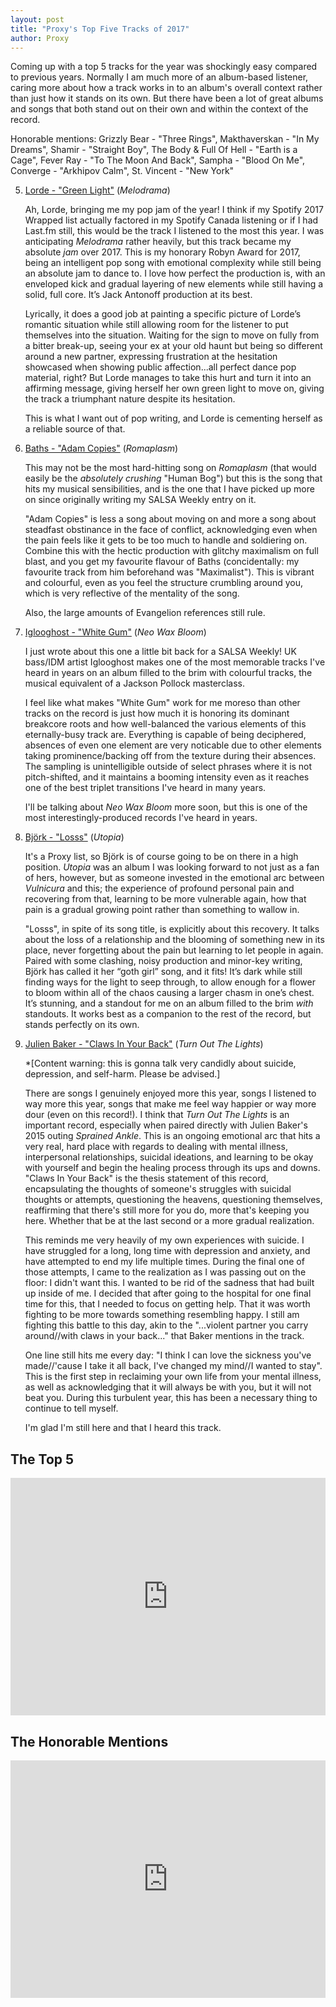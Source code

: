 ```yaml
---
layout: post
title: "Proxy's Top Five Tracks of 2017"
author: Proxy
---
```


<style>
iframe { margin: 0 auto; display: block; width: 100%; }
</style>

Coming up with a top 5 tracks for the year was shockingly easy compared to previous years. Normally I am much more of an album-based listener, caring more about how a track works in to an album's overall context rather than just how it stands on its own. But there have been a lot of great albums and songs that both stand out on their own and within the context of the record.

Honorable mentions: Grizzly Bear - "Three Rings", Makthaverskan - "In My Dreams", Shamir - "Straight Boy", The Body & Full Of Hell - "Earth is a Cage", Fever Ray - "To The Moon And Back", Sampha - "Blood On Me", Converge - "Arkhipov Calm", St. Vincent - "New York"

5. [Lorde - "Green Light"]() (*Melodrama*)

   Ah, Lorde, bringing me my pop jam of the year! I think if my Spotify 2017 Wrapped list actually factored in my Spotify Canada listening or if I had Last.fm still, this would be the track I listened to the most this year. I was anticipating *Melodrama* rather heavily, but this track became my absolute *jam* over 2017. This is my honorary Robyn Award for 2017, being an intelligent pop song with emotional complexity while still being an absolute jam to dance to. I love how perfect the production is, with an enveloped kick and gradual layering of new elements while still having a solid, full core. It’s Jack Antonoff production at its best.

   Lyrically, it does a good job at painting a specific picture of Lorde’s romantic situation while still allowing room for the listener to put themselves into the situation. Waiting for the sign to move on fully from a bitter break-up, seeing your ex at your old haunt but being so different around a new partner, expressing frustration at the hesitation showcased when showing public affection...all perfect dance pop material, right? But Lorde manages to take this hurt and turn it into an affirming message, giving herself her own green light to move on, giving the track a triumphant nature despite its hesitation.

   This is what I want out of pop writing, and Lorde is cementing herself as a reliable source of that.

4. [Baths - "Adam Copies"](https://open.spotify.com/track/1SPEuAkmiMB1HZJtGK8Y5G) (*Romaplasm*)

   This may not be the most hard-hitting song on *Romaplasm* (that would easily be the *absolutely crushing* "Human Bog") but this is the song that hits my musical sensibilities, and is the one that I have picked up more on since originally writing my SALSA Weekly entry on it.

   "Adam Copies" is less a song about moving on and more a song about steadfast obstinance in the face of conflict, acknowledging even when the pain feels like it gets to be too much to handle and soldiering on.  Combine this with the hectic production with glitchy maximalism on full blast, and you get my favourite flavour of Baths (concidentally: my favourite track from him beforehand was "Maximalist"). This is vibrant and colourful, even as you feel the structure crumbling around you, which is very reflective of the mentality of the song.

   Also, the large amounts of Evangelion references still rule.

3. [Iglooghost - "White
Gum"](https://open.spotify.com/track/0eGyjuJAfarmZzhE1XGcWQ) (*Neo Wax Bloom*)

   I just wrote about this one a little bit back for a SALSA Weekly! UK bass/IDM artist Iglooghost makes one of the most memorable tracks I've heard in years on an album filled to the brim with colourful tracks, the musical equivalent of a Jackson Pollock masterclass.

   I feel like what makes "White Gum" work for me moreso than other tracks on the record is just how much it is honoring its dominant breakcore roots and how well-balanced the various elements of this eternally-busy track are. Everything is capable of being deciphered, absences of even one element are very noticable due to other elements taking prominence/backing off from the texture during their absences. The sampling is unintelligible outside of select phrases where it is not pitch-shifted, and it maintains a booming intensity even as it reaches one of the best triplet transitions I've heard in many years.

   I'll be talking about *Neo Wax Bloom* more soon, but this is one of the most interestingly-produced records I've heard in years.

2. [Björk - "Losss"](https://open.spotify.com/track/4m3BKVWfB4vbaCDgnBfxpE) (*Utopia*)

   It's a Proxy list, so Björk is of course going to be on there in a high position. *Utopia* was an album I was looking forward to not just as a fan of hers, however, but as someone invested in the emotional arc between *Vulnicura* and this; the experience of profound personal pain and recovering from that, learning to be more vulnerable again, how that pain is a gradual growing point rather than something to wallow in.

   "Losss", in spite of its song title, is explicitly about this recovery.  It talks about the loss of a relationship and the blooming of something new in its place, never forgetting about the pain but learning to let people in again. Paired with some clashing, noisy production and minor-key writing, Björk has called it her “goth girl” song, and it fits! It’s dark while still finding ways for the light to seep through, to allow enough for a flower to bloom within all of the chaos causing a larger chasm in one’s chest. It’s stunning, and a standout for me on an album filled to the brim *with* standouts. It works best as a companion to the rest of the record, but stands perfectly on its own.

1. [Julien Baker - "Claws In Your
Back"](https://open.spotify.com/track/4fNhbNbIsjEygIVCPoyQs7) (*Turn Out The Lights*)

   \*[Content warning: this is gonna talk very candidly about suicide, depression, and self-harm. Please be advised.]

   There are songs I genuinely enjoyed more this year, songs I listened to way more this year, songs that make me feel way happier or way more dour (even on this record!). I think that *Turn Out The Lights* is an important record, especially when paired directly with Julien Baker's 2015 outing *Sprained Ankle*. This is an ongoing emotional arc that hits a very real, hard place with regards to dealing with mental illness, interpersonal relationships, suicidal ideations, and learning to be okay with yourself and begin the healing process through its ups and downs. "Claws In Your Back" is the thesis statement of this record, encapsulating the thoughts of someone's struggles with suicidal thoughts or attempts, questioning the heavens, questioning themselves, reaffirming that there's still more for you do, more that's keeping you here. Whether that be at the last second or a more gradual realization.

   This reminds me very heavily of my own experiences with suicide. I have struggled for a long, long time with depression and anxiety, and have attempted to end my life multiple times. During the final one of those attempts, I came to the realization as I was passing out on the floor: I didn't want this. I wanted to be rid of the sadness that had built up inside of me. I decided that after going to the hospital for one final time for this, that I needed to focus on getting help. That it was worth fighting to be more towards something resembling happy. I still am fighting this battle to this day, akin to the "...violent partner you carry around//with claws in your back..." that Baker mentions in the track.

   One line still hits me every day: "I think I can love the sickness you've made//'cause I take it all back, I've changed my mind//I wanted to stay". This is the first step in reclaiming your own life from your mental illness, as well as acknowledging that it will always be with you, but it will not beat you. During this turbulent year, this has been a necessary thing to continue to tell myself.

   I'm glad I'm still here and that I heard this track.

## The Top 5

<iframe src="https://embed.spotify.com/?uri=spotify%3Auser%3Adrabmakyo%3Aplaylist%3A6h3nGf4JhmN3NmGJZSV7a3" width="300" height="380" frameborder="0" allowtransparency="true"></iframe>

## The Honorable Mentions

<iframe src="https://embed.spotify.com/?uri=spotify%3Auser%3Adrabmakyo%3Aplaylist%3A6LFZCufsAKbl48vo9gi0f1" width="300" height="380" frameborder="0" allowtransparency="true"></iframe>
